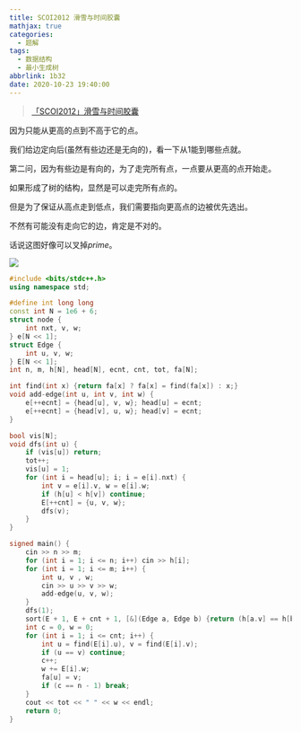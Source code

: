 ```yaml
---
title: SCOI2012 滑雪与时间胶囊
mathjax: true
categories:
  - 题解
tags:
  - 数据结构
  - 最小生成树
abbrlink: 1b32
date: 2020-10-23 19:40:00
---
```



>[「SCOI2012」滑雪与时间胶囊](https://loj.ac/problem/2373)

因为只能从更高的点到不高于它的点。  

我们给边定向后(虽然有些边还是无向的)，看一下从$1$能到哪些点就。


第二问，因为有些边是有向的，为了走完所有点，一点要从更高的点开始走。  

如果形成了树的结构，显然是可以走完所有点的。  

但是为了保证从高点走到低点，我们需要指向更高点的边被优先选出。

不然有可能没有走向它的边，肯定是不对的。  



话说这图好像可以叉掉$prime$。

![](https://widsnoy.top/usr/uploads/2020/10/1237093525.png)



```cpp
#include <bits/stdc++.h>
using namespace std;

#define int long long
const int N = 1e6 + 6;
struct node {
	int nxt, v, w;
} e[N << 1];
struct Edge {
	int u, v, w;
} E[N << 1];
int n, m, h[N], head[N], ecnt, cnt, tot, fa[N];

int find(int x) {return fa[x] ? fa[x] = find(fa[x]) : x;}
void add-edge(int u, int v, int w) {
    e[++ecnt] = {head[u], v, w}; head[u] = ecnt;
    e[++ecnt] = {head[v], u, w}; head[v] = ecnt;
}

bool vis[N];
void dfs(int u) {
	if (vis[u]) return;
	tot++;
	vis[u] = 1;
	for (int i = head[u]; i; i = e[i].nxt) {
		int v = e[i].v, w = e[i].w;
		if (h[u] < h[v]) continue;
        E[++cnt] = {u, v, w};
		dfs(v);
	}
}

signed main() {
    cin >> n >> m;
    for (int i = 1; i <= n; i++) cin >> h[i];
    for (int i = 1; i <= m; i++) {
    	int u, v , w;
    	cin >> u >> v >> w;
    	add-edge(u, v, w);
    }
    dfs(1);
    sort(E + 1, E + cnt + 1, [&](Edge a, Edge b) {return (h[a.v] == h[b.v]) ? a.w < b.w : h[a.v] > h[b.v];});
    int c = 0, w = 0;
    for (int i = 1; i <= cnt; i++) {
        int u = find(E[i].u), v = find(E[i].v);
        if (u == v) continue;
        c++;
        w += E[i].w;
        fa[u] = v;
        if (c == n - 1) break;
    }
    cout << tot << " " << w << endl;
    return 0;
}
```

